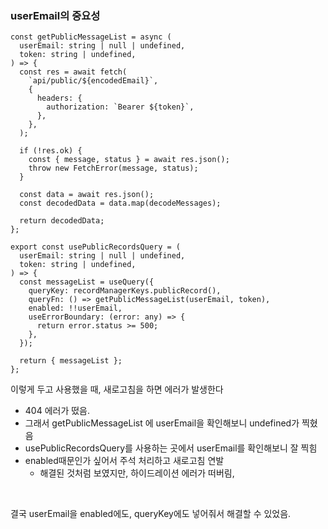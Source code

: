 ### userEmail의 중요성

```TSX
const getPublicMessageList = async (
  userEmail: string | null | undefined,
  token: string | undefined,
) => {
  const res = await fetch(
    `api/public/${encodedEmail}`,
    {
      headers: {
        authorization: `Bearer ${token}`,
      },
    },
  );

  if (!res.ok) {
    const { message, status } = await res.json();
    throw new FetchError(message, status);
  }

  const data = await res.json();
  const decodedData = data.map(decodeMessages);

  return decodedData;
};

export const usePublicRecordsQuery = (
  userEmail: string | null | undefined,
  token: string | undefined,
) => {
  const messageList = useQuery({
    queryKey: recordManagerKeys.publicRecord(),
    queryFn: () => getPublicMessageList(userEmail, token),
    enabled: !!userEmail,
    useErrorBoundary: (error: any) => {
      return error.status >= 500;
    },
  });

  return { messageList };
};
```

이렇게 두고 사용했을 때, 새로고침을 하면 에러가 발생한다

- 404 에러가 떴음.
- 그래서 getPublicMessageList 에 userEmail을 확인해보니 undefined가 찍혔음
- usePublicRecordsQuery를 사용하는 곳에서 userEmail를 확인해보니 잘 찍힘
- enabled때문인가 싶어서 주석 처리하고 새로고침 연발
  - 해결된 것처럼 보였지만, 하이드레이션 에러가 떠버림,

<br>

결국 userEmail을 enabled에도, queryKey에도 넣어줘서 해결할 수 있었음.
